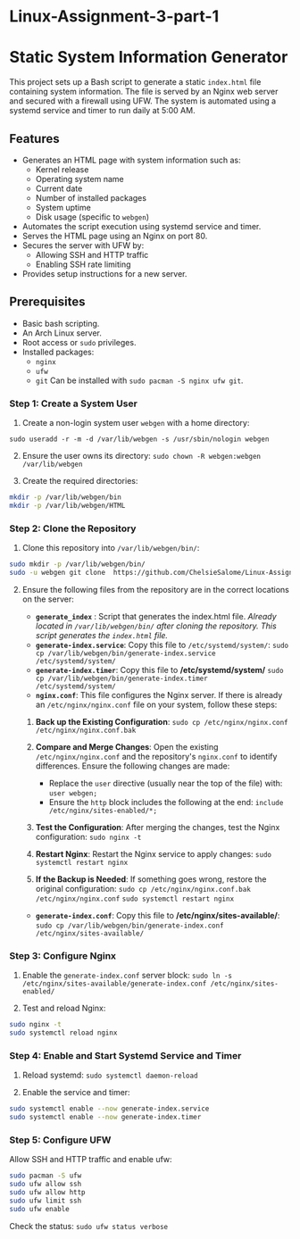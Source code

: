 # Linux-Assignment-3-part-1

# Static System Information Generator

This project sets up a Bash script to generate a static `index.html` file containing system information. The file is served by an Nginx web server and secured with a firewall using UFW. The system is automated using a systemd service and timer to run daily at 5:00 AM.

## Features

- Generates an HTML page with system information such as:
  - Kernel release
  - Operating system name
  - Current date
  - Number of installed packages
  - System uptime
  - Disk usage (specific to `webgen`)
- Automates the script execution using systemd service and timer.
- Serves the HTML page using an Nginx on port 80.
- Secures the server with UFW by:
  - Allowing SSH and HTTP traffic
  - Enabling SSH rate limiting
- Provides setup instructions for a new server.

## Prerequisites

- Basic bash scripting.
- An Arch Linux server.
- Root access or `sudo` privileges.
- Installed packages:
  - `nginx`
  - `ufw`
  - `git`
  Can be installed with `sudo pacman -S nginx ufw git`.

### Step 1: Create a System User

1. Create a non-login system user `webgen` with a home directory:

`sudo useradd -r -m -d /var/lib/webgen -s /usr/sbin/nologin webgen`

2. Ensure the user owns its directory:
`sudo chown -R webgen:webgen /var/lib/webgen`

3. Create the required directories:
```bash
mkdir -p /var/lib/webgen/bin
mkdir -p /var/lib/webgen/HTML
```

### Step 2: Clone the Repository

1. Clone this repository into `/var/lib/webgen/bin/`:
```bash
sudo mkdir -p /var/lib/webgen/bin/
sudo -u webgen git clone  https://github.com/ChelsieSalome/Linux-Assignment-3-part-1.git /var/lib/webgen/bin/
```

2. Ensure the following files from the repository are in the correct locations on the server:
    * **`generate_index`** : Script that generates the index.html file. 
        *Already located in `/var/lib/webgen/bin/` after cloning the repository. This script generates the `index.html` file.*
    * **`generate-index.service`**: Copy this file to `/etc/systemd/system/`:
        `sudo cp /var/lib/webgen/bin/generate-index.service /etc/systemd/system/`
    * **`generate-index.timer`**: Copy this file to **/etc/systemd/system/**
        `sudo cp /var/lib/webgen/bin/generate-index.timer /etc/systemd/system/`
    - **`nginx.conf`**: This file configures the Nginx server. If there is already an `/etc/nginx/nginx.conf` file on your system, follow these steps:

    1. **Back up the Existing Configuration**:
     ```sudo cp /etc/nginx/nginx.conf /etc/nginx/nginx.conf.bak```

    2. **Compare and Merge Changes**:
        Open the existing `/etc/nginx/nginx.conf` and the repository's `nginx.conf` to identify differences. Ensure the following changes are made:
        
        - Replace the `user` directive (usually near the top of the file) with:
        ```user webgen;```
        - Ensure the `http` block includes the following at the end:
        ```include /etc/nginx/sites-enabled/*;```

    3. **Test the Configuration**:
        After merging the changes, test the Nginx configuration:
        ```sudo nginx -t```

    4. **Restart Nginx**:
        Restart the Nginx service to apply changes:
        ```sudo systemctl restart nginx ```

    5. **If the Backup is Needed**:
        If something goes wrong, restore the original configuration:
        ```sudo cp /etc/nginx/nginx.conf.bak /etc/nginx/nginx.conf```
        ```sudo systemctl restart nginx```

    * **`generate-index.conf`**: Copy this file to **/etc/nginx/sites-available/**:
        `sudo cp /var/lib/webgen/bin/generate-index.conf /etc/nginx/sites-available/`
    

### Step 3: Configure Nginx

1. Enable the `generate-index.conf` server block:
`sudo ln -s /etc/nginx/sites-available/generate-index.conf /etc/nginx/sites-enabled/`

3. Test and reload Nginx:

```bash
sudo nginx -t
sudo systemctl reload nginx
```

### Step 4: Enable and Start Systemd Service and Timer

1. Reload systemd:
`sudo systemctl daemon-reload`

2. Enable the service and timer:
```bash
sudo systemctl enable --now generate-index.service
sudo systemctl enable --now generate-index.timer
```


### Step 5: Configure UFW

Allow SSH and HTTP traffic and enable ufw:

```bash
sudo pacman -S ufw
sudo ufw allow ssh
sudo ufw allow http
sudo ufw limit ssh
sudo ufw enable
```
Check the status:
`sudo ufw status verbose`




